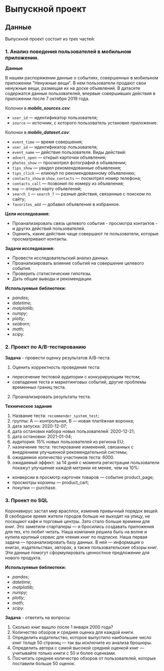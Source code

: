 # Выпускной проект

## Данные

Выпускной проект состоит из трех частей:
### 1. Анализ поведения пользователей в мобильном приложении.
**Данные**

В нашем распоряжении данные о событиях, совершенных в мобильном приложении "Ненужные вещи". В нем пользователи продают свои ненужные вещи, размещая их на доске объявлений. В датасете содержатся данные пользователей, впервые совершивших действия в приложении после 7 октября 2019 года.

Колонки в ***mobile_sources.csv***:
* `user_id` — идентификатор пользователя;
* `source` — источник, с которого пользователь установил приложение.

Колонки в ***mobile_dataset.csv***:
* `event_time` — время совершения;
* `user_id` — идентификатор пользователя;
* `event_name` — действие пользователя. Виды действий:
* `advert_open` — открыл карточки объявления;
* `photos_show` — просмотрел фотографий в объявлении;
* `tips_show` — увидел рекомендованные объявления;
* `tips_click` — кликнул по рекомендованному объявлению;
* `contacts_show` и `show_contacts` — посмотрел номер телефона;
* `contacts_call` — позвонил по номеру из объявления;
* `map` — открыл карту объявлений;
* `search_1` — `search_7` — разные действия, связанные с поиском по сайту;
* `favorites_add` — добавил объявление в избранное.

**Цели исследования:**
* Проанализировать связь целевого события - просмотра контактов - и других действий пользователей.
* Оценить, какие действия чаще совершают те пользователи, которые просматривают контакты.

**Задачи исследования:**
* Провести исследовательский анализ данных.
* Проанализировать влияние событий на совершение целевого события.
* Проверить статистические гипотезы.
* Дать общие выводы и рекомендации.

**Используемые библиотеки:**
* *pandas*;
* *datetime*;
* *matplotlib*;
* *numpy*;
* *plotly*;
* *seaborn*;
* *math*;
* *scipy*.

### 2. Проект по А/B-тестированию
**Задача** - провести оценку результатов А/В-теста:
1.  Оценить корректность проведения теста:
* пересечение тестовой аудитории с конкурирующим тестом;
* совпадение теста и маркетинговых событий, другие проблемы временных границ теста.
2. Проанализировать результаты теста.

**Техническое задание**
1. Название теста: `recommender_system_test`;
2. группы: А — контрольная, B — новая платёжная воронка;
3. дата запуска: 2020-12-07;
4. дата остановки набора новых пользователей: 2020-12-21;
5. дата остановки: 2021-01-04;
6. аудитория: 15% новых пользователей из региона EU;
7. назначение теста: тестирование изменений, связанных с внедрением улучшенной рекомендательной системы;
8. ожидаемое количество участников теста: 6000.
9. ожидаемый эффект: за 14 дней с момента регистрации пользователи покажут улучшение каждой метрики не менее, чем на 10%:
* конверсии в просмотр карточек товаров — событие product_page;
* просмотры корзины — product_cart;
* покупки — purchase.

### 3. Проект по SQL
Коронавирус застал мир врасплох, изменив привычный порядок вещей. В свободное время жители городов больше не выходят на улицу, не посещают кафе и торговые центры. Зато стало больше времени для книг. Это заметили стартаперы — и бросились создавать приложения для тех, кто любит читать. Наша компания решила быть на волне и купила крупный сервис для чтения книг по подписке. Наша первая задача — проанализировать базу данных. В ней — информация о книгах, издательствах, авторах, а также пользовательские обзоры книг. Эти данные помогут сформулировать ценностное предложение для нового продукта.

**Используемые библиотеки:**
* *pandas*;
* *datetime*;
* *matplotlib*;
* *numpy*;
* *plotly*;
* *math*;
* *scipy*.

**Задача** - ответить на вопросы:
1. Сколько книг вышло после 1 января 2000 года?
2. Количество обзоров и средняя оценка для каждой книги.
3. Определить издательство, которое выпустило наибольшее число книг толще 50 страниц — так вы исключите из анализа брошюры.
4. Определить автора с самой высокой средней оценкой книг — учитывайте только книги с 50 и более оценками.
5. Посчитать среднее количество обзоров от пользователей, которые поставили больше 50 оценок.




